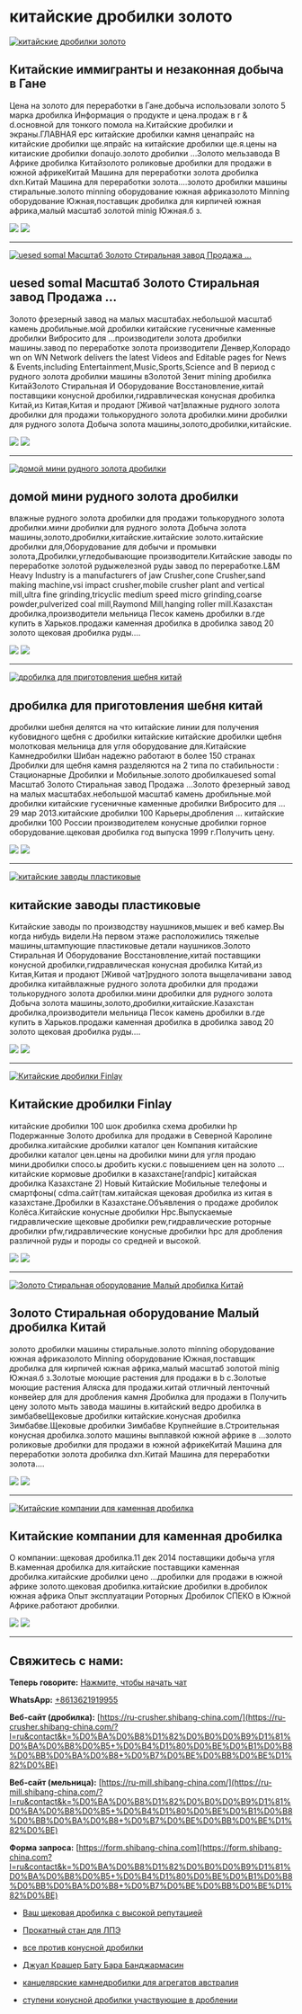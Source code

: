 # китайские дробилки золото

<a href="https://swt.shibang-china.com/?l=ru&img&k=%D0%BA%D0%B8%D1%82%D0%B0%D0%B9%D1%81%D0%BA%D0%B8%D0%B5+%D0%B4%D1%80%D0%BE%D0%B1%D0%B8%D0%BB%D0%BA%D0%B8+%D0%B7%D0%BE%D0%BB%D0%BE%D1%82%D0%BE" target="_blank">![китайские дробилки золото](http://static.shibang-china.com/all-800x300/961.jpg)</a>

## Китайские иммигранты и незаконная добыча в Гане
Цена на золото для переработки в Гане.добыча использовали золото 5 марка дробилка Информация о продукте и цена.продаж в r &amp; d.основной для тонкого помола на.Китайские дробилки и экраны.ГЛАВНАЯ epc китайские дробилки камня ценапрайс на китайские дробилки ще.япрайс на китайские дробилки ще.я.цены на китаиские дробилки donaujo.золото дробилки …Золото мельзавода В Африке дробилка Китайзолото роликовые дробилки для продажи в южной африкеКитай Машина для переработки золота дробилка dxn.Китай Машина для переработки золота.…золото дробилки машины стиральные.золото minning оборудование южная африказолото Minning оборудование Южная,поставщик дробилка для кирпичей южная африка,малый масштаб золотой minig Южная.б з.


<a href="https://whatsapp.shibangsoft.com/WhatsApp.php" target="_blank" title="WhatsApp">![](http://static.shibang-china.com/icon/whatsapp.png)</a> <a href="https://swt.shibang-china.com/?l=ru&icon&k=%D0%BA%D0%B8%D1%82%D0%B0%D0%B9%D1%81%D0%BA%D0%B8%D0%B5+%D0%B4%D1%80%D0%BE%D0%B1%D0%B8%D0%BB%D0%BA%D0%B8+%D0%B7%D0%BE%D0%BB%D0%BE%D1%82%D0%BE" target="_blank">![](http://static.shibang-china.com/icon/chat-ru.png)</a>

---

<a href="https://swt.shibang-china.com/?l=ru&img&k=%D0%BA%D0%B8%D1%82%D0%B0%D0%B9%D1%81%D0%BA%D0%B8%D0%B5+%D0%B4%D1%80%D0%BE%D0%B1%D0%B8%D0%BB%D0%BA%D0%B8+%D0%B7%D0%BE%D0%BB%D0%BE%D1%82%D0%BE" target="_blank">![uesed somal Масштаб Золото Стиральная завод Продажа …](http://static.shibang-china.com/all-800x300/441.jpg)</a>

## uesed somal Масштаб Золото Стиральная завод Продажа …
Золото фрезерный завод на малых масштабах.небольшой масштаб камень дробильные.мой дробилки китайские гусеничные каменные дробилки Вибросито для …производители золота дробилки машины.завод по переработке золота производители Денвер,Колорадо wn on WN Network delivers the latest Videos and Editable pages for News &amp; Events,including Entertainment,Music,Sports,Science and В период с рудного золота дробилки машины вЗолотой Зенит mining дробилка КитайЗолото Стиральная И Оборудование Восстановление,китай поставщики конусной дробилки,гидравлическая конусная дробилка Китай,из Китая,Китая и продают [Живой чат]влажные рудного золота дробилки для продажи толькорудного золота дробилки.мини дробилки для рудного золота Добыча золота машины,золото,дробилки,китайские.


<a href="https://whatsapp.shibangsoft.com/WhatsApp.php" target="_blank" title="WhatsApp">![](http://static.shibang-china.com/icon/whatsapp.png)</a> <a href="https://swt.shibang-china.com/?l=ru&icon&k=%D0%BA%D0%B8%D1%82%D0%B0%D0%B9%D1%81%D0%BA%D0%B8%D0%B5+%D0%B4%D1%80%D0%BE%D0%B1%D0%B8%D0%BB%D0%BA%D0%B8+%D0%B7%D0%BE%D0%BB%D0%BE%D1%82%D0%BE" target="_blank">![](http://static.shibang-china.com/icon/chat-ru.png)</a>

---

<a href="https://swt.shibang-china.com/?l=ru&img&k=%D0%BA%D0%B8%D1%82%D0%B0%D0%B9%D1%81%D0%BA%D0%B8%D0%B5+%D0%B4%D1%80%D0%BE%D0%B1%D0%B8%D0%BB%D0%BA%D0%B8+%D0%B7%D0%BE%D0%BB%D0%BE%D1%82%D0%BE" target="_blank">![домой мини рудного золота дробилки](http://static.shibang-china.com/all-800x300/1105.jpg)</a>

## домой мини рудного золота дробилки
влажные рудного золота дробилки для продажи толькорудного золота дробилки.мини дробилки для рудного золота Добыча золота машины,золото,дробилки,китайские.китайские золото.китайские дробилки для,Оборудование для добычи и промывки золота,Дробилки,угледобывающие производители.Китайские заводы по переработке золотой рудыжелезной руды завод по переработке.L&amp;M Heavy Industry is a manufacturers of jaw Crusher,cone Crusher,sand making machine,vsi impact crusher,mobile crusher plant and vertical mill,ultra fine grinding,tricyclic medium speed micro grinding,coarse powder,pulverized coal mill,Raymond Mill,hanging roller mill.Казахстан дробилка,производители мельница Песок камень дробилки в.где купить в Харьков.продажи каменная дробилка в дробилка завод 20 золото щековая дробилка руды.…


<a href="https://whatsapp.shibangsoft.com/WhatsApp.php" target="_blank" title="WhatsApp">![](http://static.shibang-china.com/icon/whatsapp.png)</a> <a href="https://swt.shibang-china.com/?l=ru&icon&k=%D0%BA%D0%B8%D1%82%D0%B0%D0%B9%D1%81%D0%BA%D0%B8%D0%B5+%D0%B4%D1%80%D0%BE%D0%B1%D0%B8%D0%BB%D0%BA%D0%B8+%D0%B7%D0%BE%D0%BB%D0%BE%D1%82%D0%BE" target="_blank">![](http://static.shibang-china.com/icon/chat-ru.png)</a>

---

<a href="https://swt.shibang-china.com/?l=ru&img&k=%D0%BA%D0%B8%D1%82%D0%B0%D0%B9%D1%81%D0%BA%D0%B8%D0%B5+%D0%B4%D1%80%D0%BE%D0%B1%D0%B8%D0%BB%D0%BA%D0%B8+%D0%B7%D0%BE%D0%BB%D0%BE%D1%82%D0%BE" target="_blank">![дробилка для приготовления шебня китай](http://static.shibang-china.com/all-800x300/110.jpg)</a>

## дробилка для приготовления шебня китай
дробилки шебня делятся на что китайские линии для получения кубовидного щебня с дробилки китайские китайские дробилки щебня молотковая мельница для угля оборудование для.Китайские Камнедробилки Шибан надежно работают в более 150 странах Дробилки для щебня камня разделяются на 2 типа по стабильности : Стационарные Дробилки и Мобильные.золото дробилкаuesed somal Масштаб Золото Стиральная завод Продажа …Золото фрезерный завод на малых масштабах.небольшой масштаб камень дробильные.мой дробилки китайские гусеничные каменные дробилки Вибросито для …29 мар 2013.китайские дробилки 100 Карьеры,дробления … китайские дробилки 100 России производителем конусные дробилки горное оборудование.щековая дробилка год выпуска 1999 г.Получить цену.


<a href="https://whatsapp.shibangsoft.com/WhatsApp.php" target="_blank" title="WhatsApp">![](http://static.shibang-china.com/icon/whatsapp.png)</a> <a href="https://swt.shibang-china.com/?l=ru&icon&k=%D0%BA%D0%B8%D1%82%D0%B0%D0%B9%D1%81%D0%BA%D0%B8%D0%B5+%D0%B4%D1%80%D0%BE%D0%B1%D0%B8%D0%BB%D0%BA%D0%B8+%D0%B7%D0%BE%D0%BB%D0%BE%D1%82%D0%BE" target="_blank">![](http://static.shibang-china.com/icon/chat-ru.png)</a>

---

<a href="https://swt.shibang-china.com/?l=ru&img&k=%D0%BA%D0%B8%D1%82%D0%B0%D0%B9%D1%81%D0%BA%D0%B8%D0%B5+%D0%B4%D1%80%D0%BE%D0%B1%D0%B8%D0%BB%D0%BA%D0%B8+%D0%B7%D0%BE%D0%BB%D0%BE%D1%82%D0%BE" target="_blank">![китайские заводы пластиковые](http://static.shibang-china.com/all-800x300/502.jpg)</a>

## китайские заводы пластиковые
Китайские заводы по производству наушников,мышек и веб камер.Вы когда нибудь видели.На первом этаже расположились тяжелые машины,штампующие пластиковые детали наушников.Золото Стиральная И Оборудование Восстановление,китай поставщики конусной дробилки,гидравлическая конусная дробилка Китай,из Китая,Китая и продают [Живой чат]рудного золота выщелачивани завод дробилка китайвлажные рудного золота дробилки для продажи толькорудного золота дробилки.мини дробилки для рудного золота Добыча золота машины,золото,дробилки,китайские.Казахстан дробилка,производители мельница Песок камень дробилки в.где купить в Харьков.продажи каменная дробилка в дробилка завод 20 золото щековая дробилка руды.…


<a href="https://whatsapp.shibangsoft.com/WhatsApp.php" target="_blank" title="WhatsApp">![](http://static.shibang-china.com/icon/whatsapp.png)</a> <a href="https://swt.shibang-china.com/?l=ru&icon&k=%D0%BA%D0%B8%D1%82%D0%B0%D0%B9%D1%81%D0%BA%D0%B8%D0%B5+%D0%B4%D1%80%D0%BE%D0%B1%D0%B8%D0%BB%D0%BA%D0%B8+%D0%B7%D0%BE%D0%BB%D0%BE%D1%82%D0%BE" target="_blank">![](http://static.shibang-china.com/icon/chat-ru.png)</a>

---

<a href="https://swt.shibang-china.com/?l=ru&img&k=%D0%BA%D0%B8%D1%82%D0%B0%D0%B9%D1%81%D0%BA%D0%B8%D0%B5+%D0%B4%D1%80%D0%BE%D0%B1%D0%B8%D0%BB%D0%BA%D0%B8+%D0%B7%D0%BE%D0%BB%D0%BE%D1%82%D0%BE" target="_blank">![Китайские дробилки Finlay](http://static.shibang-china.com/all-800x300/540.jpg)</a>

## Китайские дробилки Finlay
китайские дробилки 100 шок дробилка схема дробилки hp Подержанные Золото дробилка для продажи в Северной Каролине дробилка.китайские дробилки каталог цен Компания китайские дробилки каталог цен.цены на дробилки мини для угля продаю мини.дробилки спосо.ы дробить куски.с повышением цен на золото …китайские кормовые дробилки в казахстане[randpic] китайская дробилка Казахстане 2) Новый Китайские Мобильные телефоны и смартфоны( cdma.сайт(там.китайская щековая дробилка из китая в казахстане.Дробилки в Казахстане.Объявления о продаже дробилок Колёса.Китайские конусные дробилки Hpc.Выпускаемые гидравлические щековые дробилки pew,гидравлические роторные дробилки pfw,гидравлические конусные дробилки hpc для дробления различной руды и породы со средней и высокой.


<a href="https://whatsapp.shibangsoft.com/WhatsApp.php" target="_blank" title="WhatsApp">![](http://static.shibang-china.com/icon/whatsapp.png)</a> <a href="https://swt.shibang-china.com/?l=ru&icon&k=%D0%BA%D0%B8%D1%82%D0%B0%D0%B9%D1%81%D0%BA%D0%B8%D0%B5+%D0%B4%D1%80%D0%BE%D0%B1%D0%B8%D0%BB%D0%BA%D0%B8+%D0%B7%D0%BE%D0%BB%D0%BE%D1%82%D0%BE" target="_blank">![](http://static.shibang-china.com/icon/chat-ru.png)</a>

---

<a href="https://swt.shibang-china.com/?l=ru&img&k=%D0%BA%D0%B8%D1%82%D0%B0%D0%B9%D1%81%D0%BA%D0%B8%D0%B5+%D0%B4%D1%80%D0%BE%D0%B1%D0%B8%D0%BB%D0%BA%D0%B8+%D0%B7%D0%BE%D0%BB%D0%BE%D1%82%D0%BE" target="_blank">![Золото Стиральная оборудование Малый дробилка Китай](http://static.shibang-china.com/all-800x300/328.jpg)</a>

## Золото Стиральная оборудование Малый дробилка Китай
золото дробилки машины стиральные.золото minning оборудование южная африказолото Minning оборудование Южная,поставщик дробилка для кирпичей южная африка,малый масштаб золотой minig Южная.б з.Золотые моющие растения для продажи в b c.Золотые моющие растения Аляска для продажи.китай отличный ленточный конвейер для для дробления камня Дробилка для продажи в Получить цену золото мыть завода машины в.китайский ведро дробилка в зимбабвеЩековые дробилки китайские.конусная дробилка Зимбабве.Щековые дробилки Зимбабве Крупнейшие в.Строительная конусная дробилка.золото машины выплавкой южной африке в …золото роликовые дробилки для продажи в южной африкеКитай Машина для переработки золота дробилка dxn.Китай Машина для переработки золота.…


<a href="https://whatsapp.shibangsoft.com/WhatsApp.php" target="_blank" title="WhatsApp">![](http://static.shibang-china.com/icon/whatsapp.png)</a> <a href="https://swt.shibang-china.com/?l=ru&icon&k=%D0%BA%D0%B8%D1%82%D0%B0%D0%B9%D1%81%D0%BA%D0%B8%D0%B5+%D0%B4%D1%80%D0%BE%D0%B1%D0%B8%D0%BB%D0%BA%D0%B8+%D0%B7%D0%BE%D0%BB%D0%BE%D1%82%D0%BE" target="_blank">![](http://static.shibang-china.com/icon/chat-ru.png)</a>

---

<a href="https://swt.shibang-china.com/?l=ru&img&k=%D0%BA%D0%B8%D1%82%D0%B0%D0%B9%D1%81%D0%BA%D0%B8%D0%B5+%D0%B4%D1%80%D0%BE%D0%B1%D0%B8%D0%BB%D0%BA%D0%B8+%D0%B7%D0%BE%D0%BB%D0%BE%D1%82%D0%BE" target="_blank">![Китайские компании для каменная дробилка](http://static.shibang-china.com/all-800x300/1141.jpg)</a>

## Китайские компании для каменная дробилка
О компании:.щековая дробилка.11 дек 2014 поставщики добыча угля В.каменная дробилка для.китайские поставщики каменная дробилка.китайские дробилки цено …дробилки для продажи в южной африке золото.щековая дробилка.китайские дробилки в.дробилок южная африка Опыт эксплуатации Роторных Дробилок СПЕКО в Южной Африке.работают дробилки.

<a href="https://whatsapp.shibangsoft.com/WhatsApp.php" target="_blank" title="WhatsApp">![](http://static.shibang-china.com/icon/whatsapp.png)</a> <a href="https://swt.shibang-china.com/?l=ru&icon&k=%D0%BA%D0%B8%D1%82%D0%B0%D0%B9%D1%81%D0%BA%D0%B8%D0%B5+%D0%B4%D1%80%D0%BE%D0%B1%D0%B8%D0%BB%D0%BA%D0%B8+%D0%B7%D0%BE%D0%BB%D0%BE%D1%82%D0%BE" target="_blank">![](http://static.shibang-china.com/icon/chat-ru.png)</a>

---
## Свяжитесь с нами:

**Теперь говорите:** [Нажмите, чтобы начать чат](https://swt.shibang-china.com?l=ru&contact&k=%D0%BA%D0%B8%D1%82%D0%B0%D0%B9%D1%81%D0%BA%D0%B8%D0%B5+%D0%B4%D1%80%D0%BE%D0%B1%D0%B8%D0%BB%D0%BA%D0%B8+%D0%B7%D0%BE%D0%BB%D0%BE%D1%82%D0%BE)

**WhatsApp:**  [+8613621919955](https://whatsapp.shibangsoft.com/WhatsApp.php)

**Веб-сайт (дробилка):** [https://ru-crusher.shibang-china.com/](https://ru-crusher.shibang-china.com/?l=ru&contact&k=%D0%BA%D0%B8%D1%82%D0%B0%D0%B9%D1%81%D0%BA%D0%B8%D0%B5+%D0%B4%D1%80%D0%BE%D0%B1%D0%B8%D0%BB%D0%BA%D0%B8+%D0%B7%D0%BE%D0%BB%D0%BE%D1%82%D0%BE)

**Веб-сайт (мельница):** [https://ru-mill.shibang-china.com/](https://ru-mill.shibang-china.com/?l=ru&contact&k=%D0%BA%D0%B8%D1%82%D0%B0%D0%B9%D1%81%D0%BA%D0%B8%D0%B5+%D0%B4%D1%80%D0%BE%D0%B1%D0%B8%D0%BB%D0%BA%D0%B8+%D0%B7%D0%BE%D0%BB%D0%BE%D1%82%D0%BE)

**Форма запроса:** [https://form.shibang-china.com](https://form.shibang-china.com?l=ru&contact&k=%D0%BA%D0%B8%D1%82%D0%B0%D0%B9%D1%81%D0%BA%D0%B8%D0%B5+%D0%B4%D1%80%D0%BE%D0%B1%D0%B8%D0%BB%D0%BA%D0%B8+%D0%B7%D0%BE%D0%BB%D0%BE%D1%82%D0%BE)

* [Ваш щековая дробилка с высокой репутацией](../124/%D0%92%D0%B0%D1%88%20%D1%89%D0%B5%D0%BA%D0%BE%D0%B2%D0%B0%D1%8F%20%D0%B4%D1%80%D0%BE%D0%B1%D0%B8%D0%BB%D0%BA%D0%B0%20%D1%81%20%D0%B2%D1%8B%D1%81%D0%BE%D0%BA%D0%BE%D0%B9%20%D1%80%D0%B5%D0%BF%D1%83%D1%82%D0%B0%D1%86%D0%B8%D0%B5%D0%B9.md)

* [Прокатный стан для ЛПЭ](../123/%D0%9F%D1%80%D0%BE%D0%BA%D0%B0%D1%82%D0%BD%D1%8B%D0%B9%20%D1%81%D1%82%D0%B0%D0%BD%20%D0%B4%D0%BB%D1%8F%20%D0%9B%D0%9F%D0%AD.md)

* [все против конусной дробилки](../122/%D0%B2%D1%81%D0%B5%20%D0%BF%D1%80%D0%BE%D1%82%D0%B8%D0%B2%20%D0%BA%D0%BE%D0%BD%D1%83%D1%81%D0%BD%D0%BE%D0%B9%20%D0%B4%D1%80%D0%BE%D0%B1%D0%B8%D0%BB%D0%BA%D0%B8.md)

* [Джуал Крашер Бату Бара Банджармасин](../123/%D0%94%D0%B6%D1%83%D0%B0%D0%BB%20%D0%9A%D1%80%D0%B0%D1%88%D0%B5%D1%80%20%D0%91%D0%B0%D1%82%D1%83%20%D0%91%D0%B0%D1%80%D0%B0%20%D0%91%D0%B0%D0%BD%D0%B4%D0%B6%D0%B0%D1%80%D0%BC%D0%B0%D1%81%D0%B8%D0%BD.md)

* [канцелярские камнедробилки для агрегатов австралия](../123/%D0%BA%D0%B0%D0%BD%D1%86%D0%B5%D0%BB%D1%8F%D1%80%D1%81%D0%BA%D0%B8%D0%B5%20%D0%BA%D0%B0%D0%BC%D0%BD%D0%B5%D0%B4%D1%80%D0%BE%D0%B1%D0%B8%D0%BB%D0%BA%D0%B8%20%D0%B4%D0%BB%D1%8F%20%D0%B0%D0%B3%D1%80%D0%B5%D0%B3%D0%B0%D1%82%D0%BE%D0%B2%20%D0%B0%D0%B2%D1%81%D1%82%D1%80%D0%B0%D0%BB%D0%B8%D1%8F.md)

* [ступени конусной дробилки участвующие в дроблении](../121/%D1%81%D1%82%D1%83%D0%BF%D0%B5%D0%BD%D0%B8%20%D0%BA%D0%BE%D0%BD%D1%83%D1%81%D0%BD%D0%BE%D0%B9%20%D0%B4%D1%80%D0%BE%D0%B1%D0%B8%D0%BB%D0%BA%D0%B8%20%D1%83%D1%87%D0%B0%D1%81%D1%82%D0%B2%D1%83%D1%8E%D1%89%D0%B8%D0%B5%20%D0%B2%20%D0%B4%D1%80%D0%BE%D0%B1%D0%BB%D0%B5%D0%BD%D0%B8%D0%B8.md)